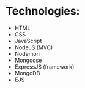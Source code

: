 # Technologies:

* HTML
* CSS
* JavaScript
* NodeJS (MVC)
* Nodemon
* Mongoose
* ExpressJS (framework)
* MongoDB
* EJS